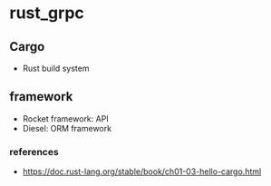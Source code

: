 # rust_grpc
## Cargo
- Rust build system

## framework
- Rocket framework: API
- Diesel: ORM framework


### references
- https://doc.rust-lang.org/stable/book/ch01-03-hello-cargo.html
